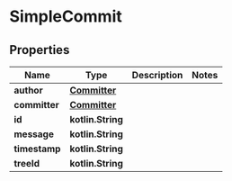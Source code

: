 
# SimpleCommit

## Properties
Name | Type | Description | Notes
------------ | ------------- | ------------- | -------------
**author** | [**Committer**](Committer.md) |  | 
**committer** | [**Committer**](Committer.md) |  | 
**id** | **kotlin.String** |  | 
**message** | **kotlin.String** |  | 
**timestamp** | **kotlin.String** |  | 
**treeId** | **kotlin.String** |  | 



